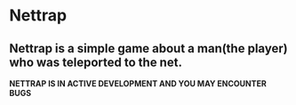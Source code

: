 # **Nettrap**
## Nettrap is a simple game about a man(the player) who was teleported to the net.

**NETTRAP IS IN ACTIVE DEVELOPMENT AND YOU MAY ENCOUNTER BUGS**
